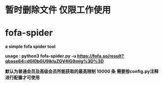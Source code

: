 # 暂时删除文件 仅限工作使用
# fofa-spider
**a simple fofa spider tool**

**usage : python3 fofa-spider.py -u https://fofa.so/result?qbase64=dGl0bGU9IkluZGV4IG9mIg%3D%3D**

**默认为普通会员及高级会员所能获取的最高限制 10000 条**
**需要按config.py注释进行配置才可使用**
